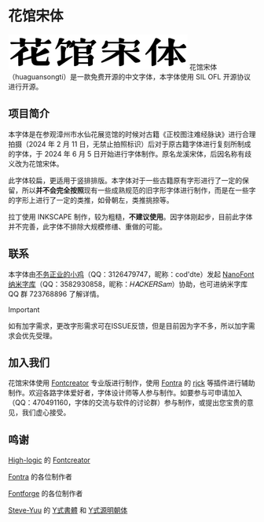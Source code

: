 # 花馆宋体
![image](花馆宋体.png)
花馆宋体（huaguansongti）是一款免费开源的中文字体，本字体使用 SIL OFL 开源协议进行开源。
## 项目简介
本字体是在参观漳州市水仙花展览馆的时候对古籍《正校图注难经脉诀》进行合理拍摄（2024 年 2 月 11 日，无禁止拍照标识）后对于原古籍字体进行复刻所制成的字体，于 2024 年 6 月 5 日开始进行字体制作。原名龙溪宋体，后因名称有歧义改为花馆宋体。

此字体较扁，更适用于竖排排版。本字体对于一些古籍原有字形进行了一定的保留，所以**并不会完全按照**现有一些成熟规范的旧字形字体进行制作，而是在一些字的字形上进行了一定的类推，如骨朝左，类推挑捺等。

拉丁使用 INKSCAPE 制作，较为粗糙，**不建议使用**。因字体刚起步，目前此字体并不完善，此字体不排除大规模修缮、重做的可能。
## 联系
本字体由[不务正业的小鸡](https://github.com/buwuzhengyedexiaoji)（QQ：3126479747，昵称：cod'dte）发起
[NanoFont纳米字库](https://github.com/HACKERSam2011)（QQ：3582930858，昵称：𝐻𝐴𝐶𝐾𝐸𝑅𝑆𝑎𝑚）协助，也可进纳米字库 QQ 群 723768896 了解详情。
> [!IMPORTANT]
> 
> 如有加字需求，更改字形需求可在ISSUE反馈，但是目前因为字不多，所以加字需求会优先受理。
## 加入我们
花馆宋体使用 [Fontcreator](https://fontcreator.com.cn/) 专业版进行制作，使用 [Fontra](https://github.com/googlefonts/fontra) 的 [rjck](https://github.com/googlefonts/fontra-rcjk) 等插件进行辅助制作。欢迎各路字体爱好者，字体设计师等人参与制作。如要参与可申请加入（QQ：470491160，字体的交流与软件的讨论群）参与制作，或提出您宝贵的意见，我们虚心接受。
## 鸣谢
[High-logic](https://www.high-logic.com/) 的 [Fontcreator](https://www.high-logic.com/font-editor/fontcreator) 

[Fontra](https://github.com/googlefonts/fontra) 的各位制作者

[Fontforge](https://github.com/fontforge/fontforge) 的各位制作者

[Steve-Yuu](https://github.com/Steve-Yuu) 的 [Y式書體](https://github.com/Steve-Yuu/YshiShuti) 和 [Y式源明朝体](https://github.com/Steve-Yuu/Yshi-YuanMincho)